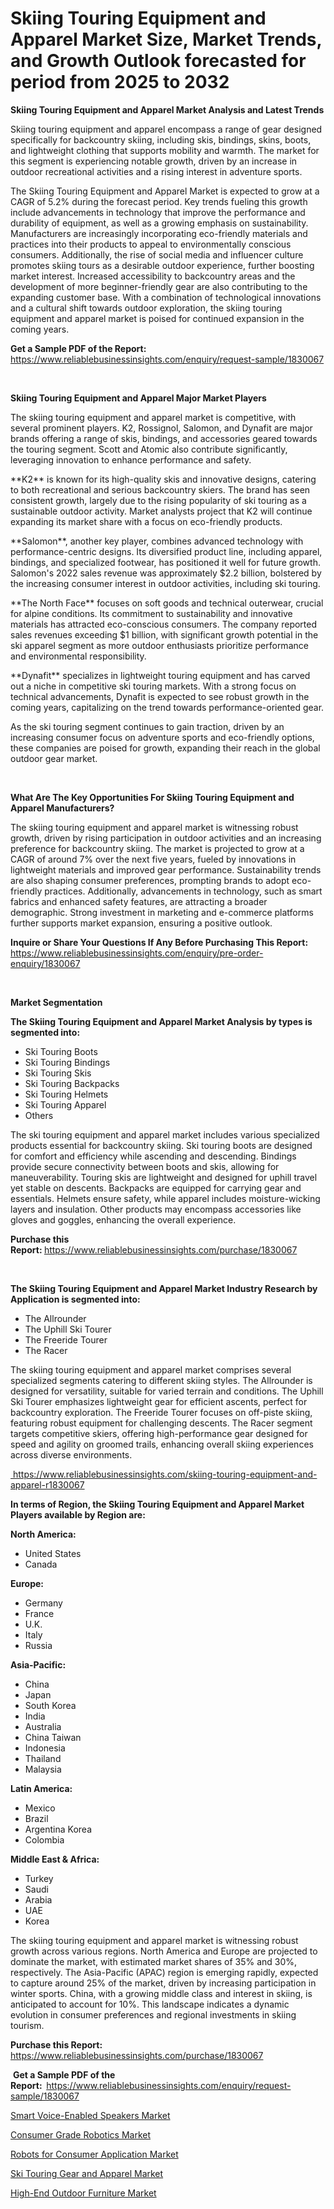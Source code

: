 <p><h1>Skiing Touring Equipment and Apparel Market Size, Market Trends, and Growth Outlook forecasted for period from 2025 to 2032</h1></p><p><strong>Skiing Touring Equipment and Apparel Market Analysis and Latest Trends</strong></p>
<p><p>Skiing touring equipment and apparel encompass a range of gear designed specifically for backcountry skiing, including skis, bindings, skins, boots, and lightweight clothing that supports mobility and warmth. The market for this segment is experiencing notable growth, driven by an increase in outdoor recreational activities and a rising interest in adventure sports. </p><p>The Skiing Touring Equipment and Apparel Market is expected to grow at a CAGR of 5.2% during the forecast period. Key trends fueling this growth include advancements in technology that improve the performance and durability of equipment, as well as a growing emphasis on sustainability. Manufacturers are increasingly incorporating eco-friendly materials and practices into their products to appeal to environmentally conscious consumers. Additionally, the rise of social media and influencer culture promotes skiing tours as a desirable outdoor experience, further boosting market interest. Increased accessibility to backcountry areas and the development of more beginner-friendly gear are also contributing to the expanding customer base. With a combination of technological innovations and a cultural shift towards outdoor exploration, the skiing touring equipment and apparel market is poised for continued expansion in the coming years.</p></p>
<p><strong>Get a Sample PDF of the Report:&nbsp;</strong> <a href="https://www.reliablebusinessinsights.com/enquiry/request-sample/1830067?utm_campaign=84&utm_medium=2&utm_source=Github&utm_content=ia&utm_term=09022025&utm_id=skiing-touring-equipment-and-apparel">https://www.reliablebusinessinsights.com/enquiry/request-sample/1830067</a></p>
<p>&nbsp;</p>
<p><strong>Skiing Touring Equipment and Apparel Major Market Players</strong></p>
<p><p>The skiing touring equipment and apparel market is competitive, with several prominent players. K2, Rossignol, Salomon, and Dynafit are major brands offering a range of skis, bindings, and accessories geared towards the touring segment. Scott and Atomic also contribute significantly, leveraging innovation to enhance performance and safety.</p><p>**K2** is known for its high-quality skis and innovative designs, catering to both recreational and serious backcountry skiers. The brand has seen consistent growth, largely due to the rising popularity of ski touring as a sustainable outdoor activity. Market analysts project that K2 will continue expanding its market share with a focus on eco-friendly products.</p><p>**Salomon**, another key player, combines advanced technology with performance-centric designs. Its diversified product line, including apparel, bindings, and specialized footwear, has positioned it well for future growth. Salomon's 2022 sales revenue was approximately $2.2 billion, bolstered by the increasing consumer interest in outdoor activities, including ski touring.</p><p>**The North Face** focuses on soft goods and technical outerwear, crucial for alpine conditions. Its commitment to sustainability and innovative materials has attracted eco-conscious consumers. The company reported sales revenues exceeding $1 billion, with significant growth potential in the ski apparel segment as more outdoor enthusiasts prioritize performance and environmental responsibility.</p><p>**Dynafit** specializes in lightweight touring equipment and has carved out a niche in competitive ski touring markets. With a strong focus on technical advancements, Dynafit is expected to see robust growth in the coming years, capitalizing on the trend towards performance-oriented gear.</p><p>As the ski touring segment continues to gain traction, driven by an increasing consumer focus on adventure sports and eco-friendly options, these companies are poised for growth, expanding their reach in the global outdoor gear market.</p></p>
<p>&nbsp;</p>
<p><strong>What Are The Key Opportunities For Skiing Touring Equipment and Apparel Manufacturers?</strong></p>
<p><p>The skiing touring equipment and apparel market is witnessing robust growth, driven by rising participation in outdoor activities and an increasing preference for backcountry skiing. The market is projected to grow at a CAGR of around 7% over the next five years, fueled by innovations in lightweight materials and improved gear performance. Sustainability trends are also shaping consumer preferences, prompting brands to adopt eco-friendly practices. Additionally, advancements in technology, such as smart fabrics and enhanced safety features, are attracting a broader demographic. Strong investment in marketing and e-commerce platforms further supports market expansion, ensuring a positive outlook.</p></p>
<p><strong>Inquire or Share Your Questions If Any Before Purchasing This Report:</strong> <a href="https://www.reliablebusinessinsights.com/enquiry/pre-order-enquiry/1830067?utm_campaign=84&utm_medium=2&utm_source=Github&utm_content=ia&utm_term=09022025&utm_id=skiing-touring-equipment-and-apparel">https://www.reliablebusinessinsights.com/enquiry/pre-order-enquiry/1830067</a></p>
<p>&nbsp;</p>
<p><strong>Market Segmentation</strong></p>
<p><strong>The Skiing Touring Equipment and Apparel Market Analysis by types is segmented into:</strong></p>
<p><ul><li>Ski Touring Boots</li><li>Ski Touring Bindings</li><li>Ski Touring Skis</li><li>Ski Touring Backpacks</li><li>Ski Touring Helmets</li><li>Ski Touring Apparel</li><li>Others</li></ul></p>
<p><p>The ski touring equipment and apparel market includes various specialized products essential for backcountry skiing. Ski touring boots are designed for comfort and efficiency while ascending and descending. Bindings provide secure connectivity between boots and skis, allowing for maneuverability. Touring skis are lightweight and designed for uphill travel yet stable on descents. Backpacks are equipped for carrying gear and essentials. Helmets ensure safety, while apparel includes moisture-wicking layers and insulation. Other products may encompass accessories like gloves and goggles, enhancing the overall experience.</p></p>
<p><strong>Purchase this Report:&nbsp;</strong><a href="https://www.reliablebusinessinsights.com/purchase/1830067?utm_campaign=84&utm_medium=2&utm_source=Github&utm_content=ia&utm_term=09022025&utm_id=skiing-touring-equipment-and-apparel">https://www.reliablebusinessinsights.com/purchase/1830067</a></p>
<p>&nbsp;</p>
<p><strong>The Skiing Touring Equipment and Apparel Market Industry Research by Application is segmented into:</strong></p>
<p><ul><li>The Allrounder</li><li>The Uphill Ski Tourer</li><li>The Freeride Tourer</li><li>The Racer</li></ul></p>
<p><p>The skiing touring equipment and apparel market comprises several specialized segments catering to different skiing styles. The Allrounder is designed for versatility, suitable for varied terrain and conditions. The Uphill Ski Tourer emphasizes lightweight gear for efficient ascents, perfect for backcountry exploration. The Freeride Tourer focuses on off-piste skiing, featuring robust equipment for challenging descents. The Racer segment targets competitive skiers, offering high-performance gear designed for speed and agility on groomed trails, enhancing overall skiing experiences across diverse environments.</p></p>
<p><a href="https://www.reliablebusinessinsights.com/skiing-touring-equipment-and-apparel-r1830067?utm_campaign=84&utm_medium=2&utm_source=Github&utm_content=ia&utm_term=09022025&utm_id=skiing-touring-equipment-and-apparel">&nbsp;https://www.reliablebusinessinsights.com/skiing-touring-equipment-and-apparel-r1830067</a></p>
<p><strong>In terms of Region, the Skiing Touring Equipment and Apparel Market Players available by Region are:</strong></p>
<p>
    <p> <strong> North America: </strong>
        <ul>
            <li>United States</li>
            <li>Canada</li>
        </ul>
        </p> 
    <p> <strong> Europe: </strong>
        <ul>
            <li>Germany</li>
            <li>France</li>
            <li>U.K.</li>
            <li>Italy</li>
            <li>Russia</li>
        </ul>
        </p> 
    <p> <strong> Asia-Pacific: </strong>
        <ul>
            <li>China</li>
            <li>Japan</li>
            <li>South Korea</li>
            <li>India</li>
            <li>Australia</li>
            <li>China Taiwan</li>
            <li>Indonesia</li>
            <li>Thailand</li>
            <li>Malaysia</li>
        </ul>
        </p> 
    <p> <strong> Latin America: </strong>
        <ul>
            <li>Mexico</li>
            <li>Brazil</li>
            <li>Argentina Korea</li>
            <li>Colombia</li>
        </ul>
        </p> 
    <p> <strong> Middle East & Africa: </strong>
        <ul>
            <li>Turkey</li>
            <li>Saudi</li>
            <li>Arabia</li>
            <li>UAE</li>
            <li>Korea</li>
        </ul>
    </p>
    </p>
<p><p>The skiing touring equipment and apparel market is witnessing robust growth across various regions. North America and Europe are projected to dominate the market, with estimated market shares of 35% and 30%, respectively. The Asia-Pacific (APAC) region is emerging rapidly, expected to capture around 25% of the market, driven by increasing participation in winter sports. China, with a growing middle class and interest in skiing, is anticipated to account for 10%. This landscape indicates a dynamic evolution in consumer preferences and regional investments in skiing tourism.</p></p>
<p><strong>Purchase this Report: </strong><a href="https://www.reliablebusinessinsights.com/purchase/1830067?utm_campaign=84&utm_medium=2&utm_source=Github&utm_content=ia&utm_term=09022025&utm_id=skiing-touring-equipment-and-apparel">https://www.reliablebusinessinsights.com/purchase/1830067</a></p>
<p>&nbsp;<strong>Get a Sample PDF of the Report:&nbsp;&nbsp;</strong><a href="https://www.reliablebusinessinsights.com/enquiry/request-sample/1830067?utm_campaign=84&utm_medium=2&utm_source=Github&utm_content=ia&utm_term=09022025&utm_id=skiing-touring-equipment-and-apparel">https://www.reliablebusinessinsights.com/enquiry/request-sample/1830067</a></p>
<p><strong></strong></p>
<p><p><a href="https://github.com/beroxiluwaya/Market-Research-Report-List-1/blob/main/smart-voice-enabled-speakers-market.md?utm_campaign=84&utm_medium=2&utm_source=Github&utm_content=ia&utm_term=09022025&utm_id=skiing-touring-equipment-and-apparel">Smart Voice-Enabled Speakers Market</a></p><p><a href="https://github.com/genayziben/Market-Research-Report-List-1/blob/main/consumer-grade-robotics-market.md?utm_campaign=84&utm_medium=2&utm_source=Github&utm_content=ia&utm_term=09022025&utm_id=skiing-touring-equipment-and-apparel">Consumer Grade Robotics Market</a></p><p><a href="https://github.com/zeigounjoom/Market-Research-Report-List-1/blob/main/robots-for-consumer-application-market.md?utm_campaign=84&utm_medium=2&utm_source=Github&utm_content=ia&utm_term=09022025&utm_id=skiing-touring-equipment-and-apparel">Robots for Consumer Application Market</a></p><p><a href="https://github.com/saklpelzami95/Market-Research-Report-List-1/blob/main/ski-touring-gear-and-apparel-market.md?utm_campaign=84&utm_medium=2&utm_source=Github&utm_content=ia&utm_term=09022025&utm_id=skiing-touring-equipment-and-apparel">Ski Touring Gear and Apparel Market</a></p><p><a href="https://github.com/geyangvayora/Market-Research-Report-List-1/blob/main/high-end-outdoor-furniture-market.md?utm_campaign=84&utm_medium=2&utm_source=Github&utm_content=ia&utm_term=09022025&utm_id=skiing-touring-equipment-and-apparel">High-End Outdoor Furniture Market</a></p></p>